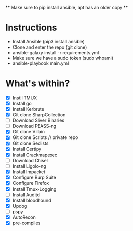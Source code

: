 ** Make sure to pip install ansible, apt has an older copy **

# Instructions
* Install Ansible (pip3 install ansible)
* Clone and enter the repo (git clone)
* ansible-galaxy install -r requirements.yml
* Make sure we have a sudo token (sudo whoami)
* ansible-playbook main.yml

# What's within?
- [x] Instll TMUX
- [x] Install go
- [x] Install Kerbrute
- [x] Git clone SharpCollection
- [ ] Download Sliver Binaries
- [ ] Download PEASS-ng
- [x] Git clone Villain
- [x] Git clone Scripts // private repo
- [x] Git clone Seclists
- [x] Install Certipy
- [x] Install Crackmapexec
- [ ] Download Chisel
- [ ] Install Ligolo-ng
- [x] Install Impacket
- [x] Configure Burp Suite
- [x] Configure Firefox
- [x] Install Tmux-Logging
- [ ] Install Auditd
- [x] Install bloodhound
- [x] Updog
- [ ] pspy
- [x] AutoRecon
- [x] pre-compiles
